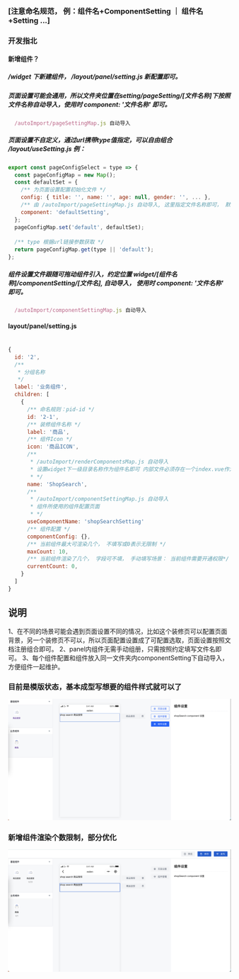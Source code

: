 ### [注意命名规范， 例：组件名+ComponentSetting ｜ 组件名+Setting ...]

### 开发指北

#### 新增组件？
##### /widget 下新建组件， /layout/panel/setting.js 新配置即可。

##### 页面设置可能会通用，所以文件夹位置在setting/pageSetting/[文件名称]下按照文件名称自动导入，使用时 component: '文件名称' 即可。
```js
  /autoImport/pageSettingMap.js 自动导入
```

##### 页面设置不自定义，通过url携带type值指定，可以自由组合 /layout/useSetting.js 例：
```js
export const pageConfigSelect = type => {
  const pageConfigMap = new Map();
  const defaultSet = {
    /** 为页面设置配置初始化文件 */
    config: { title: '', name: '', age: null, gender: '', ... },
    /** 由 /autoImport/pageSettingMap.js 自动导入, 这里指定文件名称即可， 默认 defaultSetting */
    component: 'defaultSetting',
  };
  pageConfigMap.set('default', defaultSet);

  /** type 根据url链接参数获取 */
  return pageConfigMap.get(type || 'default');
};
```

##### 组件设置文件跟随可拖动组件引入，约定位置 widget/[组件名称]/componentSetting/[文件名], 自动导入， 使用时 component: '文件名称' 即可。
```js
  /autoImport/componentSettingMap.js 自动导入
```

#### layout/panel/setting.js
```js

{
  id: '2',
  /** 
   * 分组名称
   */
  label: '业务组件',
  children: [
    {
      /** 命名规则：pid-id */
      id: '2-1',
      /** 装修组件名称 */
      label: '商品',
      /** 组件Icon */
      icon: '商品ICON',
      /** 
       * /autoImport/renderComponentsMap.js 自动导入
       * 设置widget下一级目录名称作为组件名即可 内部文件必须存在一个index.vue作为组件页面
       * */
      name: 'ShopSearch',
      /** 
       * /autoImport/componentSettingMap.js 自动导入
       * 组件所使用的组件配置页面
       * */
      useComponentName: 'shopSearchSetting'
      /** 组件配置 */
      componentConfig: {},
      /** 当前组件最大可渲染几个， 不填写或0表示无限制 */
      maxCount: 10,
      /** 当前组件渲染了几个， 字段可不填， 手动填写场景： 当前组件需要开通权限*/
      currentCount: 0,
    }
  ]
}

```

## 说明
  1、在不同的场景可能会遇到页面设置不同的情况，比如这个装修页可以配置页面背景，另一个装修页不可以，所以页面配置设置成了可配置选取，页面设置按照文档注册组合即可。
  2、panel内组件无需手动组册，只需按照约定填写文件名即可。
  3、每个组件配置和组件放入同一文件夹内componentSetting下自动导入，方便组件一起维护。

### 目前是模版状态，基本成型写想要的组件样式就可以了
![alt text](./src/assets/11.png)

### 新增组件渲染个数限制，部分优化
![alt text](./src/assets/22.png)